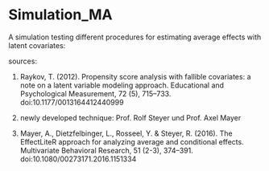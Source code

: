 # Simulation_MA
A simulation testing different procedures for estimating average effects with latent covariates:

sources:
1) Raykov, T. (2012). Propensity score analysis with fallible covariates: a note on a latent variable modeling approach. Educational and Psychological Measurement, 72 (5), 715–733. doi:10.1177/0013164412440999

2) newly developed technique: Prof. Rolf Steyer und Prof. Axel Mayer
3) Mayer, A., Dietzfelbinger, L., Rosseel, Y. & Steyer, R. (2016). The EffectLiteR approach for analyzing average and conditional effects. Multivariate Behavioral Research, 51 (2-3), 374–391. doi:10.1080/00273171.2016.1151334
